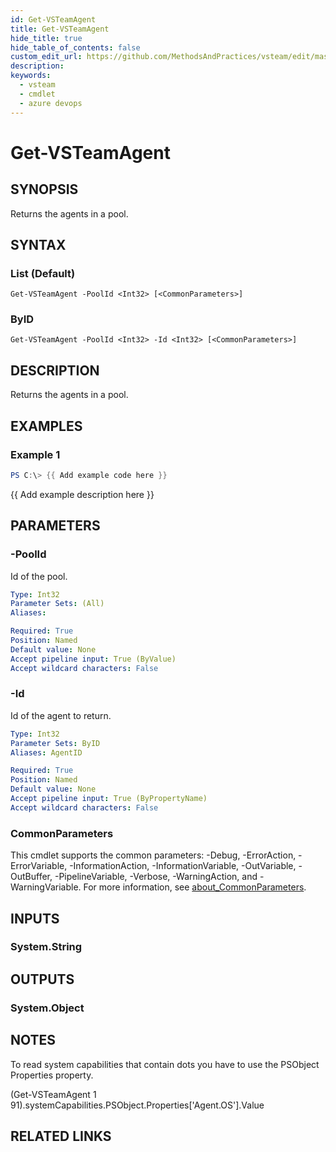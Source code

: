 ```yaml
---
id: Get-VSTeamAgent
title: Get-VSTeamAgent
hide_title: true
hide_table_of_contents: false
custom_edit_url: https://github.com/MethodsAndPractices/vsteam/edit/master/.docs/Get-VSTeamAgent.md
description: 
keywords:
  - vsteam
  - cmdlet
  - azure devops
---
```


# Get-VSTeamAgent

## SYNOPSIS
Returns the agents in a pool.

## SYNTAX

### List (Default)
```
Get-VSTeamAgent -PoolId <Int32> [<CommonParameters>]
```

### ByID
```
Get-VSTeamAgent -PoolId <Int32> -Id <Int32> [<CommonParameters>]
```

## DESCRIPTION
Returns the agents in a pool.

## EXAMPLES

### Example 1
```powershell
PS C:\> {{ Add example code here }}
```

{{ Add example description here }}

## PARAMETERS

### -PoolId
Id of the pool.

```yaml
Type: Int32
Parameter Sets: (All)
Aliases:

Required: True
Position: Named
Default value: None
Accept pipeline input: True (ByValue)
Accept wildcard characters: False
```

### -Id
Id of the agent to return.

```yaml
Type: Int32
Parameter Sets: ByID
Aliases: AgentID

Required: True
Position: Named
Default value: None
Accept pipeline input: True (ByPropertyName)
Accept wildcard characters: False
```

### CommonParameters
This cmdlet supports the common parameters: -Debug, -ErrorAction, -ErrorVariable, -InformationAction, -InformationVariable, -OutVariable, -OutBuffer, -PipelineVariable, -Verbose, -WarningAction, and -WarningVariable. For more information, see [about_CommonParameters](http://go.microsoft.com/fwlink/?LinkID=113216).

## INPUTS

### System.String
## OUTPUTS

### System.Object
## NOTES
To read system capabilities that contain dots you have to use the PSObject Properties property.

(Get-VSTeamAgent 1 91).systemCapabilities.PSObject.Properties\['Agent.OS'\].Value

## RELATED LINKS

